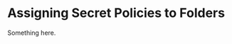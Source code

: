 [title]: # (Assigning Secret Policies to Folders)
[tags]: # (XXX)
[priority]: # (3994)
# Assigning Secret Policies to Folders
Something here.
